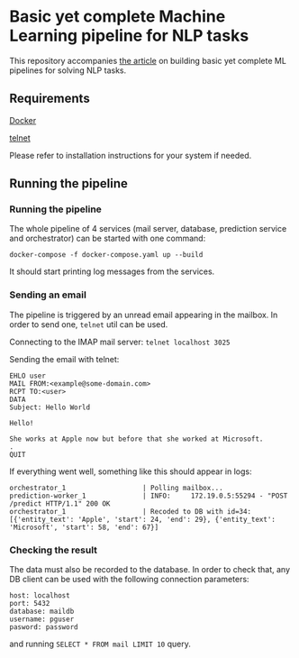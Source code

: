 # Basic yet complete Machine Learning pipeline for NLP tasks

This repository accompanies [the article](https://medium.com/@isenilov/complete-machine-learning-pipeline-for-nlp-tasks-f39f8b395c0d) on building basic yet complete ML pipelines for solving NLP tasks.

## Requirements

[Docker](https://www.docker.com/)

[telnet](https://www.unix.com/man-page/linux/1/telnet/)

Please refer to installation instructions for your system if needed.

## Running the pipeline

### Running the pipeline

The whole pipeline of 4 services (mail server, database, prediction service and orchestrator) can be started with one command:

`docker-compose -f docker-compose.yaml up --build`

It should start printing log messages from the services.

### Sending an email

The pipeline is triggered by an unread email appearing in the mailbox. In order to send one, `telnet` util can be used.

Connecting to the IMAP mail server:
`telnet localhost 3025`

Sending the email with telnet:
```
EHLO user
MAIL FROM:<example@some-domain.com>
RCPT TO:<user>
DATA
Subject: Hello World
 
Hello!

She works at Apple now but before that she worked at Microsoft.
.
QUIT
```

If everything went well, something like this should appear in logs:
```
orchestrator_1                   | Polling mailbox...
prediction-worker_1              | INFO:     172.19.0.5:55294 - "POST /predict HTTP/1.1" 200 OK
orchestrator_1                   | Recoded to DB with id=34: [{'entity_text': 'Apple', 'start': 24, 'end': 29}, {'entity_text': 'Microsoft', 'start': 58, 'end': 67}]
```

### Checking the result

The data must also be recorded to the database.
In order to check that, any DB client can be used with the following connection parameters:
```
host: localhost
port: 5432
database: maildb
username: pguser
pasword: password
```

and running `SELECT * FROM mail LIMIT 10` query.